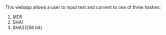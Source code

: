 This webapp allows a user to input text and convert to one of three hashes:

1. MD5
2. SHA1
3. SHA2(256 bit)
